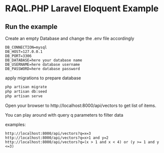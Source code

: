# RAQL.PHP Laravel Eloquent Example

## Run the example
Create an empty Database and change the .env file accordingly

```
DB_CONNECTION=mysql
DB_HOST=127.0.0.1
DB_PORT=3306
DB_DATABASE=here your database name
DB_USERNAME=here database username
DB_PASSWORD=here database password
```
apply migrations to prepare database

```bash
php artisan migrate
php artisan db:seed
php artisan serve
```

Open your browser to http://localhost:8000/api/vectors to get  list of items.

You can play around with query q parameters to filter data

examples:

```
http://localhost:8000/api/vectors?q=x=3
http://localhost:8000/api/vectors?q=x>1 and y=2
http://localhost:8000/api/vectors?q=(x > 1 and x < 4) or (y >= 1 and y <=3)
```